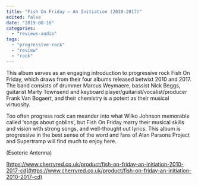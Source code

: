 ```yaml
---
title: "Fish On Friday – An Initiation (2010-2017)"
edited: false
date: "2019-08-16"
categories:
  - "reviews-audio"
tags:
  - "progressive-rock"
  - "review"
  - "rock"
---
```


This album serves as an engaging introduction to progressive rock Fish On Friday, which draws from their four albums released betwixt 2010 and 2017. The band consists of drummer Marcus Weymaere, bassist Nick Beggs, guitarist Marty Townsend and keyboard player/guitarist/vocalist/producer Frank Van Bogaert, and their chemistry is a potent as their musical virtuosity.

Too often progress rock can meander into what Wilko Johnson memorable called ‘songs about goblins’, but Fish On Friday marry their musical skills and vision with strong songs, and well-thought out lyrics. This album is progressive in the best sense of the word and fans of Alan Parsons Project and Supertramp will find much to enjoy here.

(Esoteric Antenna)

[https://www.cherryred.co.uk/product/fish-on-friday-an-initiation-2010-2017-cd](https://www.cherryred.co.uk/product/fish-on-friday-an-initiation-2010-2017-cd)
